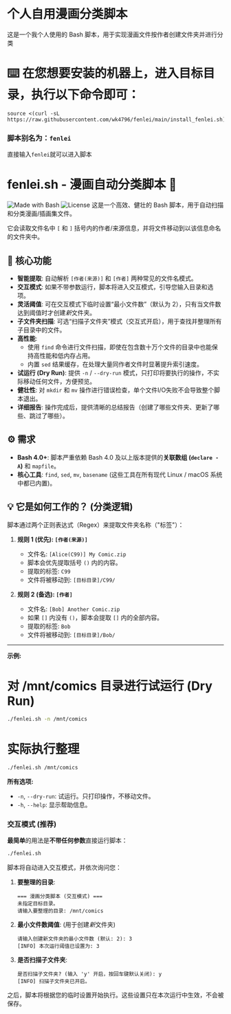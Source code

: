 # 个人自用漫画分类脚本

这是一个我个人使用的 Bash 脚本，用于实现漫画文件按作者创建文件夹并进行分类

# ⌨️ 在您想要安装的机器上，进入目标目录，执行以下命令即可：
```
source <(curl -sL https://raw.githubusercontent.com/wk4796/fenlei/main/install_fenlei.sh)
```
### 脚本别名为：`fenlei`
直接输入`fenlei`就可以进入脚本

# fenlei.sh - 漫画自动分类脚本 📂

![Made with Bash](https://img.shields.io/badge/Made%20with-Bash-blue.svg)
![License](https://img.shields.io/badge/license-MIT-green.svg) 这是一个高效、健壮的 Bash 脚本，用于自动扫描和分类漫画/插画集文件。

它会读取文件名中 `[` 和 `]` 括号内的作者/来源信息，并将文件移动到以该信息命名的文件夹中。

## 🚀 核心功能

* **智能提取**: 自动解析 `[作者(来源)]` 和 `[作者]` 两种常见的文件名模式。
* **交互模式**: 如果不带参数运行，脚本将进入交互模式，引导您输入目录和选项。
* **灵活阈值**: 可在交互模式下临时设置“最小文件数”（默认为 2），只有当文件数达到阈值时才创建*新*文件夹。
* **子文件夹扫描**: 可选“扫描子文件夹”模式（交互式开启），用于查找并整理所有子目录中的文件。
* **高性能**:
    * 使用 `find` 命令进行文件扫描，即使在包含数十万个文件的目录中也能保持高性能和低内存占用。
    * 内置 `sed` 结果缓存，在处理大量同作者文件时显著提升索引速度。
* **试运行 (Dry Run)**: 提供 `-n` / `--dry-run` 模式，只打印将要执行的操作，不实际移动任何文件，方便预览。
* **健壮性**: 对 `mkdir` 和 `mv` 操作进行错误检查，单个文件I/O失败不会导致整个脚本退出。
* **详细报告**: 操作完成后，提供清晰的总结报告（创建了哪些文件夹、更新了哪些、跳过了哪些）。

## ⚙️ 需求

* **Bash 4.0+**: 脚本严重依赖 Bash 4.0 及以上版本提供的**关联数组 (`declare -A`)** 和 `mapfile`。
* **核心工具**: `find`, `sed`, `mv`, `basename` (这些工具在所有现代 Linux / macOS 系统中都已内置)。

## 💡 它是如何工作的？ (分类逻辑)

脚本通过两个正则表达式（Regex）来提取文件夹名称（"标签"）：

1.  **规则 1 (优先): `[作者(来源)]`**
    * 文件名: `[Alice(C99)] My Comic.zip`
    * 脚本会优先提取括号 `()` 内的内容。
    * 提取的标签: `C99`
    * 文件将被移动到: `[目标目录]/C99/`

2.  **规则 2 (备选): `[作者]`**
    * 文件名: `[Bob] Another Comic.zip`
    * 如果 `[]` 内没有 `()`，脚本会提取 `[]` 内的全部内容。
    * 提取的标签: `Bob`
    * 文件将被移动到: `[目标目录]/Bob/`
---
**示例:**
# 对 /mnt/comics 目录进行试运行 (Dry Run)
```bash
./fenlei.sh -n /mnt/comics
```
# 实际执行整理
```bash
./fenlei.sh /mnt/comics
```

**所有选项:**

  * `-n`, `--dry-run`: 试运行。只打印操作，不移动文件。
  * `-h`, `--help`: 显示帮助信息。

### 交互模式 (推荐)

**最简单**的用法是**不带任何参数**直接运行脚本：

```bash
./fenlei.sh
```

脚本将自动进入交互模式，并依次询问您：

1.  **要整理的目录**:
    ```
    === 漫画分类脚本 (交互模式) ===
    未指定目标目录。
    请输入要整理的目录: /mnt/comics
    ```
2.  **最小文件数阈值**: (用于创建*新*文件夹)
    ```
    请输入创建新文件夹的最小文件数 (默认: 2): 3
    [INFO] 本次运行阈值已设置为: 3
    ```
3.  **是否扫描子文件夹**:
    ```
    是否扫描子文件夹? (输入 'y' 开启，按回车键默认关闭): y
    [INFO] 扫描子文件夹已开启。
    ```

之后，脚本将根据您的临时设置开始执行。这些设置只在本次运行中生效，不会被保存。
